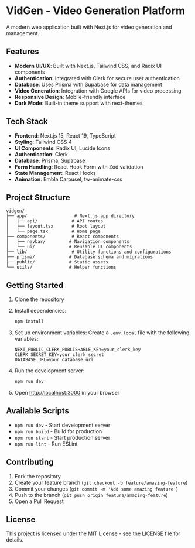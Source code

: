 # VidGen - Video Generation Platform

A modern web application built with Next.js for video generation and management.

## Features

- **Modern UI/UX**: Built with Next.js, Tailwind CSS, and Radix UI components
- **Authentication**: Integrated with Clerk for secure user authentication
- **Database**: Uses Prisma with Supabase for data management
- **Video Generation**: Integration with Google APIs for video processing
- **Responsive Design**: Mobile-friendly interface
- **Dark Mode**: Built-in theme support with next-themes

## Tech Stack

- **Frontend**: Next.js 15, React 19, TypeScript
- **Styling**: Tailwind CSS 4
- **UI Components**: Radix UI, Lucide Icons
- **Authentication**: Clerk
- **Database**: Prisma, Supabase
- **Form Handling**: React Hook Form with Zod validation
- **State Management**: React Hooks
- **Animation**: Embla Carousel, tw-animate-css

## Project Structure

```
vidgen/
├── app/                  # Next.js app directory
│   ├── api/             # API routes
│   ├── layout.tsx       # Root layout
│   └── page.tsx         # Home page
├── components/          # React components
│   ├── navbar/         # Navigation components
│   └── ui/             # Reusable UI components
├── lib/                 # Utility functions and configurations
├── prisma/             # Database schema and migrations
├── public/             # Static assets
└── utils/              # Helper functions
```

## Getting Started

1. Clone the repository
2. Install dependencies:

   ```bash
   npm install
   ```

3. Set up environment variables:
   Create a `.env.local` file with the following variables:

   ```
   NEXT_PUBLIC_CLERK_PUBLISHABLE_KEY=your_clerk_key
   CLERK_SECRET_KEY=your_clerk_secret
   DATABASE_URL=your_database_url
   ```

4. Run the development server:

   ```bash
   npm run dev
   ```

5. Open [http://localhost:3000](http://localhost:3000) in your browser

## Available Scripts

- `npm run dev` - Start development server
- `npm run build` - Build for production
- `npm run start` - Start production server
- `npm run lint` - Run ESLint

## Contributing

1. Fork the repository
2. Create your feature branch (`git checkout -b feature/amazing-feature`)
3. Commit your changes (`git commit -m 'Add some amazing feature'`)
4. Push to the branch (`git push origin feature/amazing-feature`)
5. Open a Pull Request

## License

This project is licensed under the MIT License - see the LICENSE file for details.
